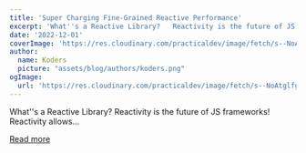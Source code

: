 ```yaml
---
title: 'Super Charging Fine-Grained Reactive Performance'
excerpt: 'What''s a Reactive Library?   Reactivity is the future of JS frameworks! Reactivity allows...'
date: '2022-12-01'
coverImage: 'https://res.cloudinary.com/practicaldev/image/fetch/s--NoAtglfg--/c_imagga_scale,f_auto,fl_progressive,h_420,q_auto,w_1000/https://dev-to-uploads.s3.amazonaws.com/uploads/articles/94hz25r8sedkegrv8j91.png'
author:
  name: Koders
  picture: "assets/blog/authors/koders.png"
ogImage:
  url: 'https://res.cloudinary.com/practicaldev/image/fetch/s--NoAtglfg--/c_imagga_scale,f_auto,fl_progressive,h_420,q_auto,w_1000/https://dev-to-uploads.s3.amazonaws.com/uploads/articles/94hz25r8sedkegrv8j91.png'
---
```


What''s a Reactive Library?   Reactivity is the future of JS frameworks! Reactivity allows...

[Read more](https://dev.to/modderme123/super-charging-fine-grained-reactive-performance-47ph)

